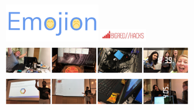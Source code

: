 <img src="/assets/Emojion_logo.png" width="50%"></img>
<img src="/assets/big_red_hacks.jpg" width="25%"></img> 

<img src="/assets/messy_workstation.jpg" width="24%"></img> 
<img src="/assets/trello_hype.jpg" width="24%"></img> 
<img src="/assets/cord_jungle.jpg" width="24%"></img> 
<img src="/assets/hackathon_snap.jpg" width="24%"></img> 

<img src="/assets/google_cloud.jpg" width="24%"></img> 
<img src="/assets/cena_emotion.jpg" width="24%"></img> 
<img src="/assets/still_awake.jpg" width="24%"></img> 
<img src="/assets/stephen_motivation.jpg" width="24%"></img>

